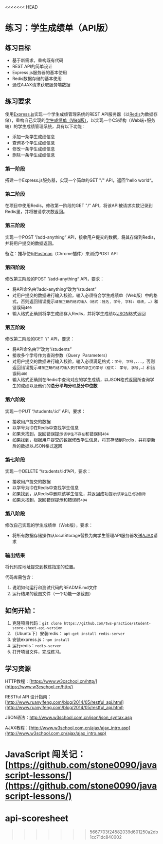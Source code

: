 <<<<<<< HEAD
# 练习：学生成绩单（API版）

## 练习目标

- 基于新需求，重构既有代码
- REST API的简单设计
- Express.js服务器的基本使用
- Redis数据存储的基本使用
- 通过AJAX请求获取服务端数据

## 练习要求

使用[Express.js](http://www.runoob.com/nodejs/nodejs-express-framework.html)实现一个学生成绩管理系统的REST API服务器（以[Redis](https://www.w3cschool.cn/redis/)为数据存储），重构自己实现的[学生成绩单（Web版）](https://github.com/tws-practice/student-score-sheet-web-version)，以实现一个CS架构（Web端+服务端）的学生成绩管理系统，具有以下功能：

- 添加一条学生成绩信息
- 查询多个学生成绩信息
- 修改一条学生成绩信息
- 删除一条学生成绩信息

### 第一阶段

搭建一个Express.js服务器，实现一个简单的GET "/" API，返回”hello world“。

### 第二阶段

在项目中使用Redis，修改第一阶段的GET "/" API，将该API被请求次数记录到Redis里，并将被请求次数返回。

### 第三阶段

实现一个POST ”/add-anything“ API，接收用户提交的数据，将其存储到Redis，并将用户提交的数据返回。

备注：推荐使用[Postman](https://chrome.google.com/webstore/detail/postman/fhbjgbiflinjbdggehcddcbncdddomop?hl=en)（Chrome插件）来测试POST API

### 第四阶段

修改第三阶段的POST ”/add-anything“ API，要求：

- 将API命名由”/add-anything“改为“/student”
- 对用户提交的数据进行输入校验，输入必须符合学生成绩单（Web版）中的格式，否则返回错误提示`请按正确的格式输入（格式：姓名, 学号, 学科: 成绩, …）`和错误码`400`
- 输入格式正确则将学生成绩存入Redis，并将学生成绩以[JSON](http://www.w3school.com.cn/json/json_syntax.asp)格式返回

### 第五阶段

修改第二阶段的GET ”/" API，要求：

- 将API命名由”/“改为“/students”
- 接收多个学号作为查询参数（Query  Parameters）
- 对用户提交的数据进行输入校验，输入必须满足格式：`学号, 学号,...`，否则返回错误提示`请按正确的格式输入要打印的学生的学号（格式： 学号, 学号,…）`和错误码`400`
- 输入格式正确则在Redis中查询对应的学生成绩，以JSON格式返回所查询学生的成绩以及他们的**总分平均分**和**总分中位数**

### 第六阶段

实现一个PUT “/students/:id” API，要求：

- 接收用户提交的数据
- 以学号为ID在Redis中查找学生信息
- 如果未找到，返回错误提示`该学生不存在`和错误码`404`
- 如果找到，根据用户提交的数据修改学生信息，将其存储到Redis，并将更新后的数据以JSON格式返回

### 第七阶段

实现一个DELETE “/students/:id”API，要求：

- 接收用户提交的数据
- 以学号为ID在Redis中查找学生信息
- 如果找到，从Redis中删除该学生信息，并返回成功提示`该学生已成功删除`
- 如果未找到，返回错误提示和错误码`404`

### 第八阶段

修改自己实现的学生成绩单（Web版），要求：

- 将所有数据存储操作从localStorage替换为向学生管理API服务器发送[AJAX](http://www.w3school.com.cn/ajax/ajax_intro.asp)请求

### 输出结果

将代码库地址提交到教练指定的位置。

代码库需包含：

1. 说明如何运行和测试代码的README.md文件
2. 运行结果的截图文件（一个功能一张截图）

## 如何开始：

1. 克隆项目代码：`git clone https://github.com/tws-practice/student-score-sheet-api-version`
2. （Ubuntu下）安装redis： `apt-get install redis-server`
3. 安装express.js：`npm install`
4. 运行redis：`redis-server`
5. 打开项目文件，完成练习。

## 学习资源

HTTP教程：[https://www.w3cschool.cn/http/](https://www.w3cschool.cn/http/)

RESTful API 设计指南：[http://www.ruanyifeng.com/blog/2014/05/restful_api.html](http://www.ruanyifeng.com/blog/2014/05/restful_api.html)

JSON语法：http://www.w3school.com.cn/json/json_syntax.asp

AJAX教程：[http://www.w3school.com.cn/ajax/ajax_intro.asp](http://www.w3school.com.cn/ajax/ajax_intro.asp)

JavaScript 闯关记：[https://github.com/stone0090/javascript-lessons/](https://github.com/stone0090/javascript-lessons/)
=======
# api-scoresheet
>>>>>>> 5667703f24582039d601250a2db1cc71dc840002
